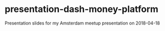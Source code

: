 # presentation-dash-money-platform
Presentation slides for my Amsterdam meetup presentation on 2018-04-18
